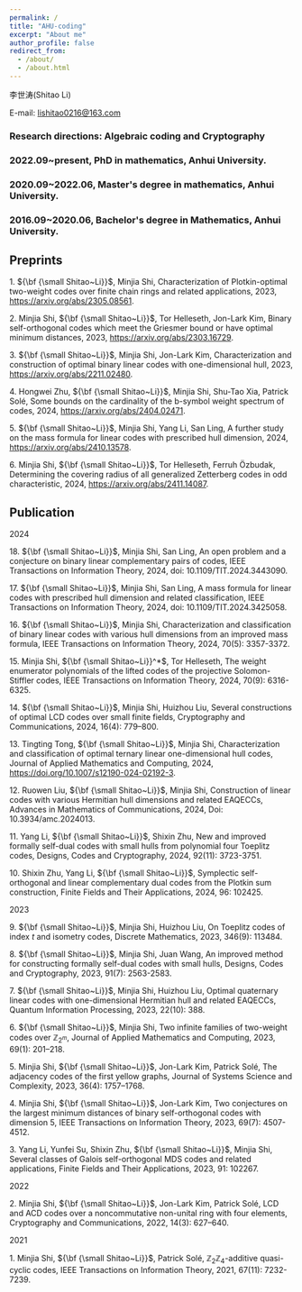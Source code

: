```yaml
---
permalink: /
title: "AHU-coding"
excerpt: "About me"
author_profile: false
redirect_from: 
  - /about/
  - /about.html
---
```


李世涛(Shitao Li)

E-mail: lishitao0216@163.com

### Research directions: Algebraic coding and Cryptography

### 2022.09~present, PhD in mathematics, Anhui University.
### 2020.09~2022.06, Master's degree in mathematics, Anhui University.
### 2016.09~2020.06, Bachelor's degree in Mathematics, Anhui University.

## Preprints  

$1.$ ${\bf {\small Shitao~Li}}$, Minjia Shi, Characterization of Plotkin-optimal two-weight codes over finite chain rings and related applications, 2023, https://arxiv.org/abs/2305.08561.  

$2.$ Minjia Shi, ${\bf {\small Shitao~Li}}$, Tor Helleseth, Jon-Lark Kim, Binary self-orthogonal codes which meet the Griesmer bound or have optimal minimum distances, 2023, https://arxiv.org/abs/2303.16729.  

$3.$ ${\bf {\small Shitao~Li}}$, Minjia Shi, Jon-Lark Kim, Characterization and construction of optimal binary linear codes with one-dimensional hull, 2023, https://arxiv.org/abs/2211.02480.  

$4.$ Hongwei Zhu, ${\bf {\small Shitao~Li}}$, Minjia Shi, Shu-Tao Xia, Patrick Solé, Some bounds on the cardinality of the b-symbol weight spectrum of codes, 2024, https://arxiv.org/abs/2404.02471.  

$5.$ ${\bf {\small Shitao~Li}}$, Minjia Shi, Yang Li, San Ling, A further study on the mass formula for linear codes with prescribed hull dimension, 2024, https://arxiv.org/abs/2410.13578.  

$6.$ Minjia Shi, ${\bf {\small Shitao~Li}}$, Tor Helleseth, Ferruh Özbudak, Determining the covering radius of all generalized Zetterberg codes in odd characteristic, 2024, https://arxiv.org/abs/2411.14087.  

## Publication  

2024  

$18.$ ${\bf {\small Shitao~Li}}$, Minjia Shi, San Ling, An open problem and a conjecture on binary linear complementary pairs of codes, IEEE Transactions on Information Theory, 2024, doi: 10.1109/TIT.2024.3443090.  

$17.$ ${\bf {\small Shitao~Li}}$, Minjia Shi, San Ling, A mass formula for linear codes with prescribed hull dimension and related classification, IEEE Transactions on Information Theory, 2024, doi: 10.1109/TIT.2024.3425058.  

$16.$ ${\bf {\small Shitao~Li}}$, Minjia Shi, Characterization and classification of binary linear codes with various hull dimensions from an improved mass formula, IEEE Transactions on Information Theory, 2024, 70(5): 3357-3372.  

$15.$ Minjia Shi, ${\bf {\small Shitao~Li}}^*$, Tor Helleseth, The weight enumerator polynomials of the lifted codes of the projective Solomon-Stiffler codes, IEEE Transactions on Information Theory, 2024, 70(9): 6316-6325. 

$14.$ ${\bf {\small Shitao~Li}}$, Minjia Shi, Huizhou Liu, Several constructions of optimal LCD codes over small finite fields, Cryptography and Communications, 2024, 16(4): 779–800.  

$13.$ Tingting Tong, ${\bf {\small Shitao~Li}}$, Minjia Shi, Characterization and classification of optimal ternary linear one-dimensional hull codes, Journal of Applied Mathematics and Computing, 2024, https://doi.org/10.1007/s12190-024-02192-3.  

$12.$ Ruowen Liu, ${\bf {\small Shitao~Li}}$, Minjia Shi, Construction of linear codes with various Hermitian hull dimensions and related EAQECCs, Advances in Mathematics of Communications, 2024, Doi: 10.3934/amc.2024013.  

$11.$ Yang Li, ${\bf {\small Shitao~Li}}$, Shixin Zhu, New and improved formally self-dual codes with small hulls from polynomial four Toeplitz codes, Designs, Codes and Cryptography, 2024, 92(11): 3723-3751.  

$10.$ Shixin Zhu, Yang Li, ${\bf {\small Shitao~Li}}$, Symplectic self-orthogonal and linear complementary dual codes from the Plotkin sum construction, Finite Fields and Their Applications, 2024, 96: 102425.  

2023  

$9.$ ${\bf {\small Shitao~Li}}$, Minjia Shi, Huizhou Liu, On Toeplitz codes of index $t$ and isometry codes, Discrete Mathematics, 2023, 346(9): 113484.  

$8.$ ${\bf {\small Shitao~Li}}$, Minjia Shi, Juan Wang, An improved method for constructing formally self-dual codes with small hulls, Designs, Codes and Cryptography, 2023, 91(7): 2563-2583.  

$7.$ ${\bf {\small Shitao~Li}}$, Minjia Shi, Huizhou Liu, Optimal quaternary linear codes with one-dimensional Hermitian hull and related EAQECCs, Quantum Information Processing, 2023, 22(10): 388.  

$6.$ ${\bf {\small Shitao~Li}}$, Minjia Shi, Two infinite families of two-weight codes over $\mathbb{Z}_{2^m}$, Journal of Applied Mathematics and Computing, 2023, 69(1): 201–218.  

$5.$ Minjia Shi, ${\bf {\small Shitao~Li}}$, Jon-Lark Kim, Patrick Solé, The adjacency codes of the first yellow graphs, Journal of Systems Science and Complexity, 2023, 36(4): 1757–1768.  

$4.$ Minjia Shi, ${\bf {\small Shitao~Li}}$, Jon-Lark Kim, Two conjectures on the largest minimum distances of binary self-orthogonal codes with dimension 5, IEEE Transactions on Information Theory, 2023, 69(7): 4507-4512.  

$3.$ Yang Li, Yunfei Su, Shixin Zhu, ${\bf {\small Shitao~Li}}$, Minjia Shi, Several classes of Galois self-orthogonal MDS codes and related applications, Finite Fields and Their Applications, 2023, 91: 102267.  

2022  

$2.$ Minjia Shi, ${\bf {\small Shitao~Li}}$, Jon-Lark Kim, Patrick Solé, LCD and ACD codes over a noncommutative non-unital ring with four elements, Cryptography and Communications, 2022, 14(3): 627–640.  

2021  

$1.$ Minjia Shi, ${\bf {\small Shitao~Li}}$, Patrick Solé, $\mathbb{Z}_2\mathbb{Z}_4$-additive quasi-cyclic codes, IEEE Transactions on Information Theory, 2021, 67(11): 7232-7239.
